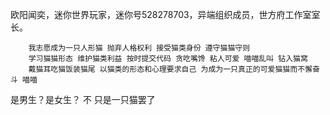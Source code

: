 <!---
- 👋 Hi, I’m @OWALabuy 迷你世界欧阳闻奕
- ✨ My Miniworld UIN is 528278703 .
- 👀 I’m interested in watching porn .
- 🌱 I’m currently learning HTML CSS JavaScript
- 💞️ I’m looking to collaborate on ...
- 📫 [My Telegram](https://t.me/OWALabuy)
--->
<!---
OWALabuy/OWALabuy is a ✨ special ✨ repository because its `README.md` (this file) appears on your GitHub profile.
You can click the Preview link to take a look at your changes.
--->

欧阳闻奕，迷你世界玩家，迷你号528278703，异端组织成员，世方府工作室室长。

```
    我志愿成为一只人形猫 抛弃人格权利 接受猫类身份 遵守猫猫守则
    学习猫猫形态 维护猫类利益 按时提交代码 贪吃嘴馋 粘人可爱 喵喵乱叫 钻入猫窝
    戴猫耳吃猫饭装猫尾 以猫类的形态和心理要求自己 为成为一只真正的可爱猫猫而不懈奋斗 喵喵
```

是男生？是女生？ 不 只是一只猫罢了
